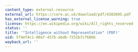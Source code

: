 ```yaml
---
content_type: external-resource
external_url: https://core.ac.uk/download/pdf/4383695.pdf
has_external_license_warning: true
license: https://en.wikipedia.org/wiki/All_rights_reserved
status: ''
title: '"Intelligence without Representation" (PDF)'
uid: 5f4ef4c1-00af-457b-abdb-7251b7cf686b
wayback_url: ''
---
```

